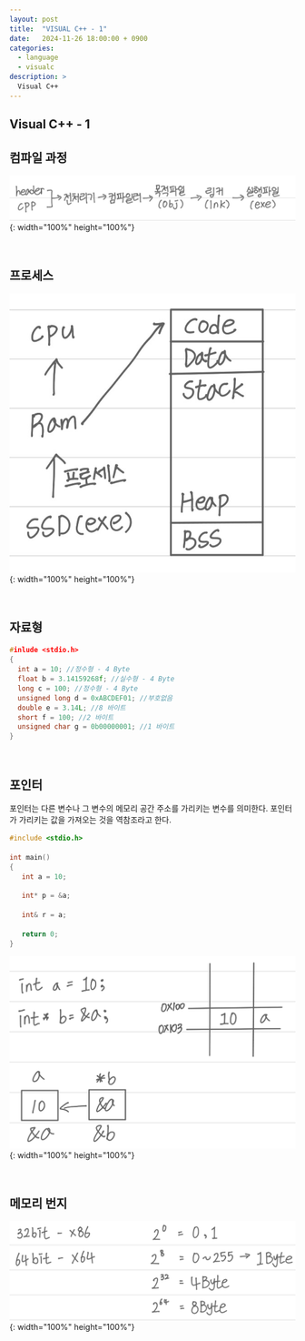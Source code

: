 ```yaml
---
layout: post
title:  "VISUAL C++ - 1"
date:   2024-11-26 18:00:00 + 0900
categories:
  - language
  - visualc
description: >
  Visual C++
---
```

## Visual C++ - 1

## 컴파일 과정

![title](../../../assets/img/language/visualc/IMG_v1.png){: width="100%" height="100%"}

<br/>

## 프로세스

![title](../../../assets/img/language/visualc/IMG_v2.png){: width="100%" height="100%"}

<br/>

## 자료형

```cpp
#inlude <stdio.h>
{
  int a = 10; //정수형 - 4 Byte
  float b = 3.14159268f; //실수형 - 4 Byte
  long c = 100; //정수형 - 4 Byte
  unsigned long d = 0xABCDEF01; //부호없음
  double e = 3.14L; //8 바이트
  short f = 100; //2 바이트
  unsigned char g = 0b00000001; //1 바이트
}
```

<br/>

## 포인터
포인터는 다른 변수나 그 변수의 메모리 공간 주소를 가리키는 변수를 의미한다. 포인터가 가리키는 값을 가져오는 것을 역참조라고 한다.

```cpp
#include <stdio.h>

int main()
{
   int a = 10;

   int* p = &a;

   int& r = a;

   return 0;
}
```

![title](../../../assets/img/language/visualc/IMG_v3.png){: width="100%" height="100%"}

<br/>

## 메모리 번지

![title](../../../assets/img/language/visualc/IMG_v4.png){: width="100%" height="100%"}